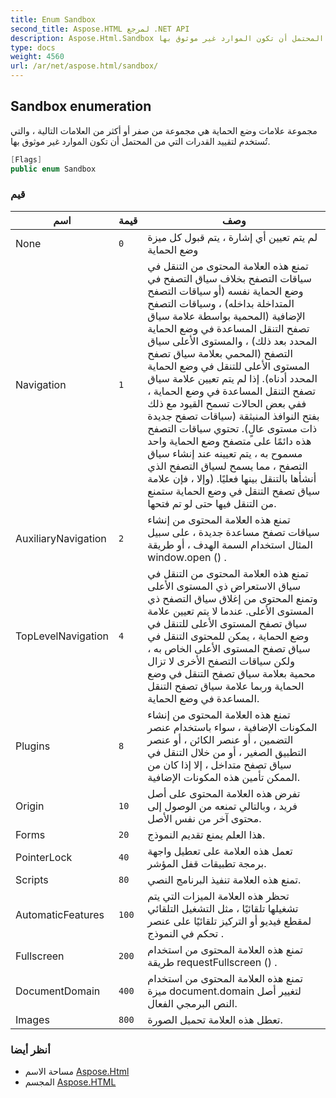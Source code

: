 ```yaml
---
title: Enum Sandbox
second_title: Aspose.HTML لمرجع .NET API
description: Aspose.Html.Sandbox تعداد. مجموعة علامات وضع الحماية هي مجموعة من صفر أو أكثر من العلامات التالية  والتي تُستخدم لتقييد القدرات التي من المحتمل أن تكون الموارد غير موثوق بها.
type: docs
weight: 4560
url: /ar/net/aspose.html/sandbox/
---
```

## Sandbox enumeration

مجموعة علامات وضع الحماية هي مجموعة من صفر أو أكثر من العلامات التالية ، والتي تُستخدم لتقييد القدرات التي من المحتمل أن تكون الموارد غير موثوق بها.

```csharp
[Flags]
public enum Sandbox
```

### قيم

| اسم | قيمة | وصف |
| --- | --- | --- |
| None | `0` | لم يتم تعيين أي إشارة ، يتم قبول كل ميزة وضع الحماية |
| Navigation | `1` | تمنع هذه العلامة المحتوى من التنقل في سياقات التصفح بخلاف سياق التصفح في وضع الحماية نفسه (أو سياقات التصفح المتداخلة بداخله) ، وسياقات التصفح الإضافية (المحمية بواسطة علامة سياق تصفح التنقل المساعدة في وضع الحماية المحدد بعد ذلك) ، والمستوى الأعلى سياق التصفح (المحمي بعلامة سياق تصفح المستوى الأعلى للتنقل في وضع الحماية المحدد أدناه). إذا لم يتم تعيين علامة سياق تصفح التنقل المساعدة في وضع الحماية ، ففي بعض الحالات تسمح القيود مع ذلك بفتح النوافذ المنبثقة (سياقات تصفح جديدة ذات مستوى عالٍ). تحتوي سياقات التصفح هذه دائمًا على متصفح وضع الحماية واحد مسموح به ، يتم تعيينه عند إنشاء سياق التصفح ، مما يسمح لسياق التصفح الذي أنشأها بالتنقل بينها فعليًا. (وإلا ، فإن علامة سياق تصفح التنقل في وضع الحماية ستمنع من التنقل فيها حتى لو تم فتحها. |
| AuxiliaryNavigation | `2` | تمنع هذه العلامة المحتوى من إنشاء سياقات تصفح مساعدة جديدة ، على سبيل المثال استخدام السمة الهدف ، أو طريقة window.open () . |
| TopLevelNavigation | `4` | تمنع هذه العلامة المحتوى من التنقل في سياق الاستعراض ذي المستوى الأعلى وتمنع المحتوى من إغلاق سياق التصفح ذي المستوى الأعلى. عندما لا يتم تعيين علامة سياق تصفح المستوى الأعلى للتنقل في وضع الحماية ، يمكن للمحتوى التنقل في سياق تصفح المستوى الأعلى الخاص به ، ولكن سياقات التصفح الأخرى لا تزال محمية بعلامة سياق تصفح التنقل في وضع الحماية وربما علامة سياق تصفح التنقل المساعدة في وضع الحماية. |
| Plugins | `8` | تمنع هذه العلامة المحتوى من إنشاء المكونات الإضافية ، سواء باستخدام عنصر التضمين ، أو عنصر الكائن ، أو عنصر التطبيق الصغير ، أو من خلال التنقل في سياق تصفح متداخل ، إلا إذا كان من الممكن تأمين هذه المكونات الإضافية. |
| Origin | `10` | تفرض هذه العلامة المحتوى على أصل فريد ، وبالتالي تمنعه من الوصول إلى محتوى آخر من نفس الأصل. |
| Forms | `20` | هذا العلم يمنع تقديم النموذج. |
| PointerLock | `40` | تعمل هذه العلامة على تعطيل واجهة برمجة تطبيقات قفل المؤشر. |
| Scripts | `80` | تمنع هذه العلامة تنفيذ البرنامج النصي. |
| AutomaticFeatures | `100` | تحظر هذه العلامة الميزات التي يتم تشغيلها تلقائيًا ، مثل التشغيل التلقائي لمقطع فيديو أو التركيز تلقائيًا على عنصر تحكم في النموذج . |
| Fullscreen | `200` | تمنع هذه العلامة المحتوى من استخدام طريقة requestFullscreen () . |
| DocumentDomain | `400` | تمنع هذه العلامة المحتوى من استخدام ميزة document.domain لتغيير أصل النص البرمجي الفعال. |
| Images | `800` | تعطل هذه العلامة تحميل الصورة. |

### أنظر أيضا

* مساحة الاسم [Aspose.Html](../../aspose.html/)
* المجسم [Aspose.HTML](../../)



